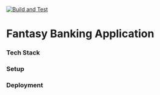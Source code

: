 [![Build and Test](https://github.com/joegasewicz/fantasy-banking-app/actions/workflows/ci.yaml/badge.svg)](https://github.com/joegasewicz/fantasy-banking-app/actions/workflows/ci.yaml)
# Fantasy Banking Application

### Tech Stack

### Setup

### Deployment
